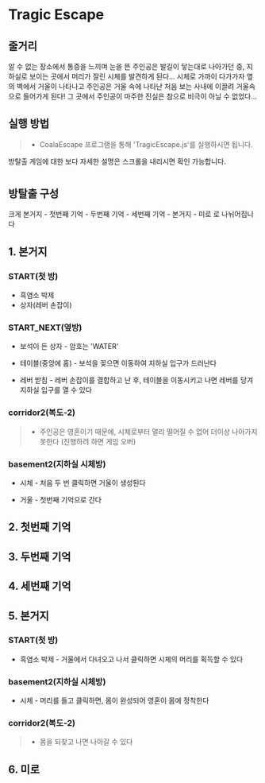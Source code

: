 Tragic Escape 
=============

줄거리
-----
알 수 없는 장소에서 통증을 느끼며 눈을 뜬 주인공은 발길이 닿는대로 나아가던 중, 지하실로 보이는 곳에서 머리가 잘린 시체를 발견하게 된다... 시체로 가까이 다가가자 옆의 벽에서 거울이 나타나고 주인공은 거울 속에 나타난 처음 보는 사내에 이끌려 거울속으로 들어가게 된다! 그 곳에서 주인공이 마주한 진실은 참으로 비극이 아닐 수 없었다...


실행 방법
--------

> * CoalaEscape 프로그램을 통해 'TragicEscape.js'를 실행하시면 됩니다. 


방탈출 게임에 대한 보다 자세한 설명은 스크롤을 내리시면 확인 가능합니다.
#
#
#
#
#
#
#
#
#
#
#
#
#
#
#
#
#
#
#
#
#
#
#
#
#
#
#
#

방탈출 구성
----------

크게 본거지 - 첫번째 기억 - 두번째 기억 - 세번째 기억 - 본거지 - 미로 로 나뉘어집니다

## 1. 본거지

### START(첫 방) 

* 흑염소 박제 
* 상자(레버 손잡이)

### START_NEXT(옆방) 

* 보석이 든 상자 - 암호는 'WATER'

* 테이블(중앙에 홈) - 보석을 꽂으면 이동하여 지하실 입구가 드러난다

* 레버 받침 - 레버 손잡이를 결합하고 난 후, 테이블을 이동시키고 나면 레버를 당겨 지하실 입구를 열 수 있다

### corridor2(복도-2)

> * 주인공은 영혼이기 때문에, 시체로부터 멀리 떨어질 수 없어 더이상 나아가지 못한다 (진행하려 하면 게임 오버)

### basement2(지하실 시체방)

* 시체 - 처음 두 번 클릭하면 거울이 생성된다

* 거울 - 첫번째 기억으로 간다

## 2. 첫번째 기억


## 3. 두번째 기억


## 4. 세번째 기억


## 5. 본거지

### START(첫 방)

* 흑염소 박제 - 거울에서 다녀오고 나서 클릭하면 시체의 머리를 획득할 수 있다 

### basement2(지하실 시체방)

* 시체 - 머리를 들고 클릭하면, 몸이 완성되어 영혼이 몸에 정착한다

### corridor2(복도-2)

> * 몸을 되찾고 나면 나아갈 수 있다

## 6. 미로

